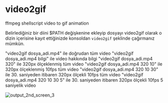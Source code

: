 # video2gif
ffmpeg shellscript video to gif animation

Belirlediğiniz bir diini $PATH değişkenine ekleyip dosyayı video2gif olarak o dizin içerisine kayıt ettiğinizde konsoldan `video2gif` şeklinde çağırmanız mümkün.

"video2gif dosya_adi.mp4" ile doğrudan tüm video
"video2gif dosya_adi.mp4 bilgi" ile video hakkında bilgi
"video2gif dosya_adi.mp4 320" ile 320px ölçeklenmiş tüm video
"video2gif dosya_adi.mp4 320 10" ile 320px ölçeklenmiş 10fps tüm video
"video2gif dosya_adi.mp4 320 10 30" ile 30. saniyeden itibaren 320px ölçekli 10fps tüm video
"video2gif dosya_adi.mp4 320 10 30 5" ile 30. saniyeden itibaren 320px ölçekli 10fps 5 saniyelik video

![output_2nd_screen_3](https://user-images.githubusercontent.com/3167656/44614055-8ba6fb00-a826-11e8-986f-55f1d845556b.gif)
